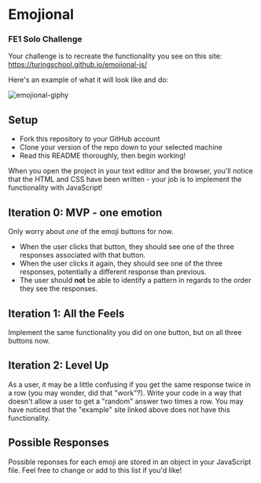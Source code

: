 # Emojional
### FE1 Solo Challenge

Your challenge is to recreate the functionality you see on this site: https://turingschool.github.io/emojional-js/

Here's an example of what it will look like and do:

![emojional-giphy](https://user-images.githubusercontent.com/25447342/69885271-92c67f80-1299-11ea-9c50-fb0f525c7d9e.gif)

## Setup
- Fork this repository to your GitHub account
- Clone your version of the repo down to your selected machine
- Read this README thoroughly, then begin working!

When you open the project in your text editor and the browser, you'll notice that the HTML and CSS have been written - your job is to implement the functionality with JavaScript! 


## Iteration 0: MVP - one emotion

Only worry about _one_ of the emoji buttons for now.
- When the user clicks that button, they should see one of the three responses associated with that button. 
- When the user clicks it again, they should see one of the three responses, potentially a different response than previous.
- The user should **not** be able to identify a pattern in regards to the order they see the responses.

## Iteration 1: All the Feels

Implement the same functionality you did on one button, but on all three buttons now. 

## Iteration 2: Level Up

As a user, it may be a little confusing if you get the same response twice in a row (you may wonder, did that "work"?). Write your code in a way that doesn't allow a user to get a "random" answer two times a row. You may have noticed that the "example" site linked above does not have this functionality.

## Possible Responses

Possible reponses for each emoji are stored in an object in your JavaScript file. Feel free to change or add to this list if you'd like!
